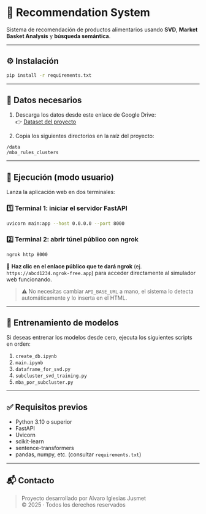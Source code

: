 # 🛒 Recommendation System

Sistema de recomendación de productos alimentarios usando **SVD**, **Market Basket Analysis** y **búsqueda semántica**.

---

## ⚙️ Instalación

```bash
pip install -r requirements.txt
```

---

## 📁 Datos necesarios

1. Descarga los datos desde este enlace de Google Drive:  
   👉 [Dataset del proyecto](https://drive.google.com/drive/folders/1FXWafNbEtMYv7n_tHdKi_TzqcTw6BdMT?usp=sharing)

2. Copia los siguientes directorios en la raíz del proyecto:

```
/data
/mba_rules_clusters
```

---

## 🚀 Ejecución (modo usuario)

Lanza la aplicación web en dos terminales:

### 1️⃣ Terminal 1: iniciar el servidor FastAPI

```bash
uvicorn main:app --host 0.0.0.0 --port 8000
```

### 2️⃣ Terminal 2: abrir túnel público con ngrok

```bash
ngrok http 8000
```

🔗 **Haz clic en el enlace público que te dará ngrok** (ej. `https://abcd1234.ngrok-free.app`) para acceder directamente al simulador web funcionando.

> ⚠️ No necesitas cambiar `API_BASE_URL` a mano, el sistema lo detecta automáticamente y lo inserta en el HTML.

---

## 🧠 Entrenamiento de modelos

Si deseas entrenar los modelos desde cero, ejecuta los siguientes scripts en orden:

1. `create_db.ipynb`
2. `main.ipynb`
3. `dataframe_for_svd.py`
4. `subcluster_svd_training.py`
5. `mba_por_subcluster.py`

---

## ✅ Requisitos previos

- Python 3.10 o superior
- FastAPI
- Uvicorn
- scikit-learn
- sentence-transformers
- pandas, numpy, etc. (consultar `requirements.txt`)

---

## 📬 Contacto

> Proyecto desarrollado por Alvaro Iglesias Jusmet  
> © 2025 · Todos los derechos reservados
